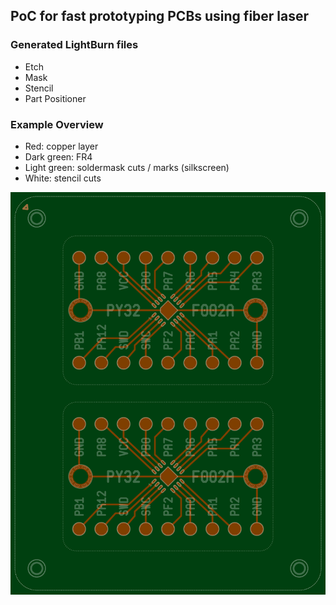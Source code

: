 ## PoC for fast prototyping PCBs using fiber laser

### Generated LightBurn files

* Etch
* Mask
* Stencil
* Part Positioner

### Example Overview

* Red: copper layer
* Dark green: FR4
* Light green: soldermask cuts / marks (silkscreen)
* White: stencil cuts

![PCB Overview](./pcbc/out/overview.png)
